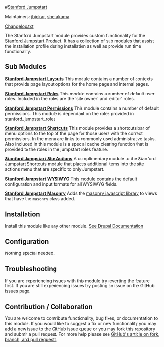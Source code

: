 #[Stanford Jumpstart](https://github.com/SU-SWS/stanford_jumpstart)

Maintainers: [jbickar](https://github.com/jbickar), [sherakama](https://github.com/sherakama)

[Changelog.txt](CHANGELOG.txt)

The Stanford Jumpstart module provides custom functionality for the [Stanford Jumpstart Product](https://github.com/SU-SWS/stanford_sites_jumpstart). It has a collection of sub modules that assist the installation profile during installation as well as provide run time functionality.


Sub Modules
---

**[Stanford Jumpstart Layouts](modules/stanford_jumpstart_layouts)**
This module contains a number of contexts that provide page layout options for the home page and internal pages.

**[Stanford Jumpstart Roles](modules/stanford_jumpstart_roles)**
This module contains a number of default user roles. Included in the roles are the ‘site owner’ and ‘editor’ roles.

**[Stanford Jumpstart Permissions](modules/stanford_jumpstart_permissions)**
This module contains a number of default permissions. This module is dependant on the roles provided in stanford_jumpstart_roles

**[Stanford Jumpstart Shortcuts](modules/stanford_jumpstart_shortcuts)**
This module provides a shortcuts bar of menu options to the top of the page for those users with the correct permissions. In the menu are links to commonly used administrative tasks. Also included in this module is a special cache clearing function that is provided to the roles in the jumpstart roles feature.

**[Stanford Jumpstart Site Actions](modules/stanford_jumpstart_site_actions)**
A complimentary module to the Stanford Jumpstart Shortcuts module that places additional items into the site actions menu that are specific to only Jumpstart.

**[Stanford Jumpstart WYSIWYG](modules/stanford_jumpstart_wysiwyg)**
This module contains the default configuration and input formats for all WYSIWYG fields.

**[Stanford Jumpstart Masonry](modules/stanford_jumpstart_masonry)**
Adds the [masonry javascript library](https://masonry.desandro.com/) to views that have the `masonry` class added.


Installation
---

Install this module like any other module. [See Drupal Documentation](https://drupal.org/documentation/install/modules-themes/modules-7)

Configuration
---

Nothing special needed.

Troubleshooting
---

If you are experiencing issues with this module try reverting the feature first. If you are still experiencing issues try posting an issue on the GitHub issues page.

Contribution / Collaboration
---

You are welcome to contribute functionality, bug fixes, or documentation to this module. If you would like to suggest a fix or new functionality you may add a new issue to the GitHub issue queue or you may fork this repository and submit a pull request. For more help please see [GitHub's article on fork, branch, and pull requests](https://help.github.com/articles/using-pull-requests)
